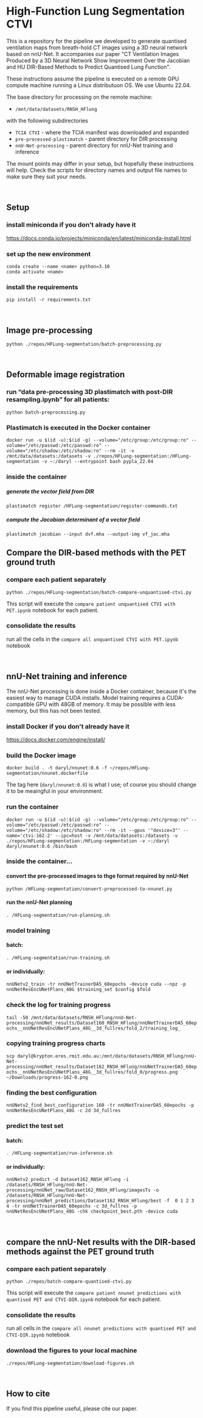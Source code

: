 # High-Function Lung Segmentation CTVI
This is a repository for the pipeline we developed to generate quantised ventilation maps from breath-hold CT images using a 3D neural network based on nnU-Net. It accompanies our paper "CT Ventilation Images Produced by a 3D Neural Network Show Improvement Over the Jacobian and HU DIR-Based Methods to Predict Quantised Lung Function".

These instructions assume the pipeline is executed on a remote GPU compute machine running a Linux distributuon OS. We use Ubuntu 22.04.

The base directory for processing on the remote machine:
- `/mnt/data/datasets/RNSH_HFlung`

with the following subdirectories
* `TCIA CTVI` - where the TCIA manifest was downloaded and expanded
* `pre-processed-plastimatch` - parent directory for DIR processing
* `nnU-Net-processing` - parent directory for nnU-Net training and inference

The mount points may differ in your setup, but hopefully these instructions will help. Check the scripts for directory names and output file names to make sure they suit your needs.

&nbsp;

## Setup
### install miniconda if you don't alrady have it
https://docs.conda.io/projects/miniconda/en/latest/miniconda-install.html

### set up the new environment
```
conda create --name <name> python=3.10
conda activate <name>
```

### install the requirements
`pip install -r requirements.txt`

&nbsp;

## Image pre-processing
`python ./repos/HFLung-segmentation/batch-preprocessing.py`

&nbsp;

## Deformable image registration
### run “data pre-processing 3D plastimatch with post-DIR resampling.ipynb” for all patients:
`python batch-preprocessing.py`

### Plastimatch is executed in the Docker container
`docker run -u $(id -u):$(id -g) --volume="/etc/group:/etc/group:ro" --volume="/etc/passwd:/etc/passwd:ro" --volume="/etc/shadow:/etc/shadow:ro" --rm -it -v /mnt/data/datasets:/datasets -v ./repos/HFLung-segmentation:/HFLung-segmentation -v ~:/daryl --entrypoint bash pypla_22.04`

### inside the container
##### generate the vector field from DIR
`plastimatch register /HFLung-segmentation/register-commands.txt`

##### compute the Jacobian determinant of a vector field
`plastimatch jacobian --input dvf.mha --output-img vf_jac.mha`

## Compare the DIR-based methods with the PET ground truth
### compare each patient separately
`python ./repos/HFLung-segmentation/batch-compare-unquantised-ctvi.py`

This script will execute the `compare patient unquantised CTVI with PET.ipynb` notebook for each patient.

### consolidate the results
run all the cells in the `compare all unquantised CTVI with PET.ipynb` notebook

&nbsp;

## nnU-Net training and inference
The nnU-Net processing is done inside a Docker container, because it's the easiest way to manage CUDA installs. Model training requires a CUDA-compatible GPU with 48GB of memory. It may be possible with less memory, but this has not been tested.

### install Docker if you don't already have it
https://docs.docker.com/engine/install/

### build the Docker image
`docker build . -t daryl/nnunet:0.6 -f ~/repos/HFLung-segmentation/nnunet.dockerfile`

The tag here (`daryl/nnunet:0.6`) is what I use; of course you should change it to be meaingful in your environment.

### run the container
`docker run -u $(id -u):$(id -g) --volume="/etc/group:/etc/group:ro" --volume="/etc/passwd:/etc/passwd:ro" --volume="/etc/shadow:/etc/shadow:ro" --rm -it --gpus '"device=3"' --name='ctvi-162-2' --ipc=host -v /mnt/data/datasets:/datasets -v ./repos/HFLung-segmentation:/HFLung-segmentation -v ~:/daryl daryl/nnunet:0.6 /bin/bash`

### inside the container…

#### convert the pre-processed images to thge format required by nnU-Net
`python /HFLung-segmentation/convert-preprocessed-to-nnunet.py`

#### run the nnU-Net planning
`. /HFLung-segmentation/run-planning.sh`

### model training

#### batch:
`. /HFLung-segmentation/run-training.sh`

#### or individually:
`nnUNetv2_train -tr nnUNetTrainerDA5_60epochs -device cuda --npz -p nnUNetResEncUNetPlans_48G $training_set $config $fold`

### check the log for training progress
`tail -50 /mnt/data/datasets/RNSH_HFlung/nnU-Net-processing/nnUNet_results/Dataset160_RNSH_HFlung/nnUNetTrainerDA5_60epochs__nnUNetResEncUNetPlans_48G__3d_fullres/fold_2/training_log_`

### copying training progress charts
`scp daryl@krypton.eres.rmit.edu.au:/mnt/data/datasets/RNSH_HFlung/nnU-Net-processing/nnUNet_results/Dataset162_RNSH_HFlung/nnUNetTrainerDA5_60epochs__nnUNetResEncUNetPlans_48G__3d_fullres/fold_0/progress.png ~/Downloads/progress-162-0.png`

### finding the best configuration
`nnUNetv2_find_best_configuration 160 -tr nnUNetTrainerDA5_60epochs -p nnUNetResEncUNetPlans_48G -c 2d 3d_fullres`

### predict the test set

#### batch:
`. /HFLung-segmentation/run-inference.sh`

#### or individually:
`nnUNetv2_predict -d Dataset162_RNSH_HFlung -i /datasets/RNSH_HFlung/nnU-Net-processing/nnUNet_raw/Dataset162_RNSH_HFlung/imagesTs -o /datasets/RNSH_HFlung/nnU-Net-processing/nnUNet_predictions/Dataset162_RNSH_HFlung/best -f  0 1 2 3 4 -tr nnUNetTrainerDA5_60epochs -c 3d_fullres -p nnUNetResEncUNetPlans_48G -chk checkpoint_best.pth -device cuda`

&nbsp;

## compare the nnU-Net results with the DIR-based methods against the PET ground truth
### compare each patient separately
`python ./repos/batch-compare-quantised-ctvi.py`

This script will execute the `compare patient nnunet predictions with quantised PET and CTVI-DIR.ipynb` notebook for each patient.

### consolidate the results
run all cells in the `compare all nnunet predictions with quantised PET and CTVI-DIR.ipynb` notebook

### download the figures to your local machine
`./repos/HFLung-segmentation/download-figures.sh`

&nbsp;

## How to cite
If you find this pipeline useful, please cite our paper.
